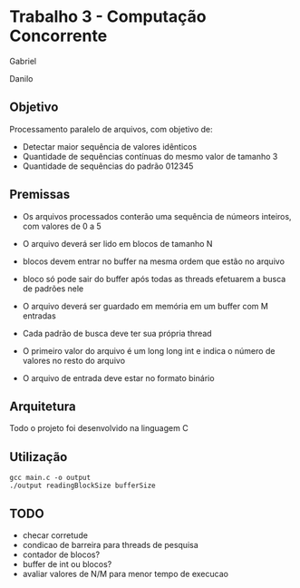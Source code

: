 ﻿# Trabalho 3 - Computação Concorrente

Gabriel

Danilo

## Objetivo

Processamento paralelo de arquivos, com objetivo de:

- Detectar maior sequência de valores idênticos
- Quantidade de sequências contínuas do mesmo valor de tamanho 3 
- Quantidade de sequências do padrão 012345


## Premissas

- Os arquivos processados conterão uma sequência de númeors inteiros, com valores de 0 a 5

- O arquivo deverá ser lido em blocos de tamanho N

- blocos devem entrar no buffer na mesma ordem que estão no arquivo

- bloco só pode sair do buffer após todas as threads efetuarem a busca de padrões nele

- O arquivo deverá ser guardado em memória em um buffer com M entradas

- Cada padrão de busca deve ter sua própria thread

- O primeiro valor do arquivo é um long long int e indica o número de valores no resto do arquivo

- O arquivo de entrada deve estar no formato binário


## Arquitetura

Todo o projeto foi desenvolvido na linguagem C



## Utilização

```
gcc main.c -o output
./output readingBlockSize bufferSize
```






## TODO

- checar corretude
- condicao de barreira para threads de pesquisa
- contador de blocos?
- buffer de int ou blocos?
- avaliar valores de N/M para menor tempo de execucao